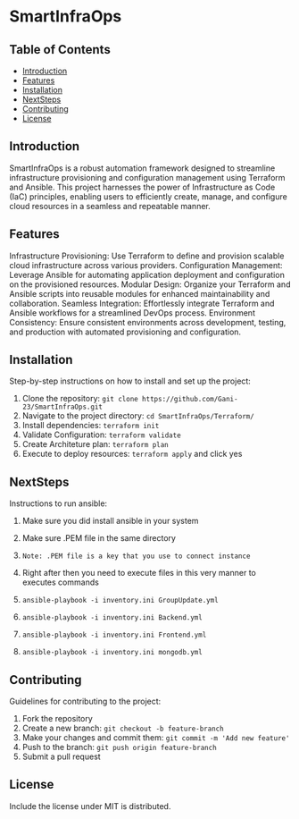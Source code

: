 # SmartInfraOps



## Table of Contents

- [Introduction](#introduction)
- [Features](#features)
- [Installation](#installation)
- [NextSteps](#nextsteps)
- [Contributing](#contributing)
- [License](#license)

## Introduction

SmartInfraOps is a robust automation framework designed to streamline infrastructure provisioning and configuration management using Terraform and Ansible. This project harnesses the power of Infrastructure as Code (IaC) principles, enabling users to efficiently create, manage, and configure cloud resources in a seamless and repeatable manner.

## Features

Infrastructure Provisioning: Use Terraform to define and provision scalable cloud infrastructure across various providers.
Configuration Management: Leverage Ansible for automating application deployment and configuration on the provisioned resources.
Modular Design: Organize your Terraform and Ansible scripts into reusable modules for enhanced maintainability and collaboration.
Seamless Integration: Effortlessly integrate Terraform and Ansible workflows for a streamlined DevOps process.
Environment Consistency: Ensure consistent environments across development, testing, and production with automated provisioning and configuration.

## Installation

Step-by-step instructions on how to install and set up the project:
1. Clone the repository: `git clone https://github.com/Gani-23/SmartInfraOps.git`
2. Navigate to the project directory: `cd SmartInfraOps/Terraform/`
3. Install dependencies: `terraform init`
4. Validate Configuration: `terraform validate`
5. Create Architeture plan: `terraform plan`
6. Execute to deploy resources: `terraform apply` and click yes


## NextSteps

Instructions to run ansible:
1. Make sure you did install ansible in your system
2. Make sure .PEM file in the same directory

3. `Note: .PEM file is a key that you use to connect instance`

4. Right after then you need to execute files in this very manner to executes commands 

5. ```ansible-playbook -i inventory.ini GroupUpdate.yml ```
6. ```ansible-playbook -i inventory.ini Backend.yml ```
7. ```ansible-playbook -i inventory.ini Frontend.yml ```
8. ```ansible-playbook -i inventory.ini mongodb.yml ```



## Contributing

Guidelines for contributing to the project:
1. Fork the repository
2. Create a new branch: `git checkout -b feature-branch`
3. Make your changes and commit them: `git commit -m 'Add new feature'`
4. Push to the branch: `git push origin feature-branch`
5. Submit a pull request

## License

Include the license under MIT is distributed.
